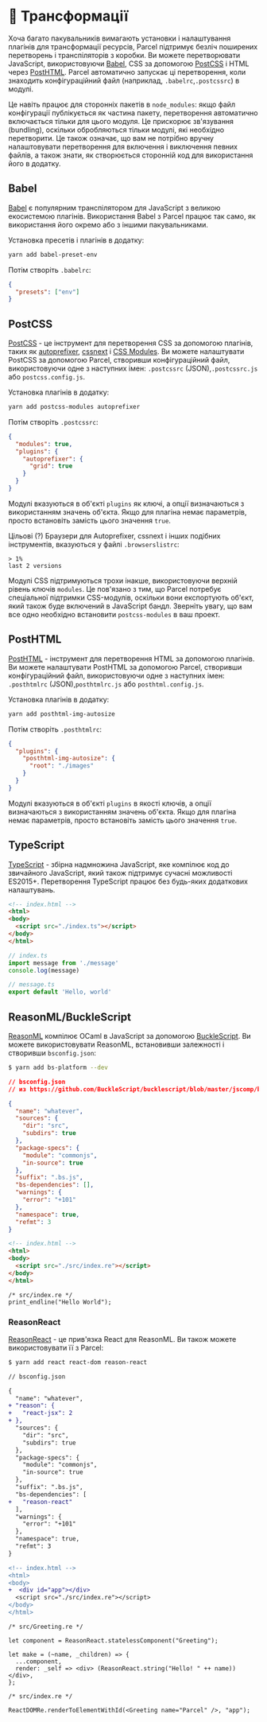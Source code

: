 # 🐠 Трансформації

Хоча багато пакувальників вимагають установки і налаштування плагінів для трансформації ресурсів, Parcel підтримує безліч поширених перетворень і транспіляторів з коробки. Ви можете перетворювати JavaScript, використовуючи [Babel](https://babeljs.io), CSS за допомогою [PostCSS](http://postcss.org) і HTML через [PostHTML](https://github.com/posthtml/posthtml). Parcel автоматично запускає ці перетворення, коли знаходить конфігураційний файл (наприклад, `.babelrc`,`.postcssrc`) в модулі.

Це навіть працює для сторонніх пакетів в `node_modules`: якщо файл конфігурації публікується як частина пакету, перетворення автоматично включається тільки для цього модуля. Це прискорює зв'язування (bundling), оскільки обробляються тільки модулі, які необхідно перетворити. Це також означає, що вам не потрібно вручну налаштовувати перетворення для включення і виключення певних файлів, а також знати, як створюється сторонній код для використання його в додатку.

## Babel

[Babel](https://babeljs.io) є популярним транспілятором для JavaScript з великою екосистемою плагінів. Використання Babel з Parcel працює так само, як використання його окремо або з іншими пакувальниками.

Установка пресетів і плагінів в додатку:

```bash
yarn add babel-preset-env
```

Потім створіть `.babelrc`:

```json
{
  "presets": ["env"]
}
```

## PostCSS

[PostCSS](http://postcss.org) - це інструмент для перетворення CSS за допомогою плагінів, таких як [autoprefixer](https://github.com/postcss/autoprefixer), [cssnext](http://cssnext.io/) і [CSS Modules](https://github.com/css-modules/css-modules). Ви можете налаштувати PostCSS за допомогою Parcel, створивши конфігураційний файл, використовуючи одне з наступних імен: `.postcssrc` (JSON),`.postcssrc.js` або `postcss.config.js`.

Установка плагінів в додатку:

```bash
yarn add postcss-modules autoprefixer
```

Потім створіть `.postcssrc`:

```json
{
  "modules": true,
  "plugins": {
    "autoprefixer": {
      "grid": true
    }
  }
}
```

Модулі вказуються в об'єкті `plugins` як ключі, а опції визначаються з використанням значень об'єкта. Якщо для плагіна немає параметрів, просто встановіть замість цього значення `true`.

Цільові (?) Браузери для Autoprefixer, cssnext і інших подібних інструментів, вказуються у файлі `.browserslistrc`:

```
> 1%
last 2 versions
```

Модулі CSS підтримуються трохи інакше, використовуючи верхній рівень ключів `modules`. Це пов'язано з тим, що Parcel потребує спеціальної підтримки CSS-модулів, оскільки вони експортують об'єкт, який також буде включений в JavaScript бандл. Зверніть увагу, що вам все одно необхідно встановити `postcss-modules` в ваш проект.

## PostHTML

[PostHTML](https://github.com/posthtml/posthtml) - інструмент для перетворення HTML за допомогою плагінів. Ви можете налаштувати PostHTML за допомогою Parcel, створивши конфігураційний файл, використовуючи одне з наступних імен: `.posthtmlrc` (JSON),`posthtmlrc.js` або `posthtml.config.js`.

Установка плагінів в додатку:

```bash
yarn add posthtml-img-autosize
```

Потім створіть `.posthtmlrc`:

```json
{
  "plugins": {
    "posthtml-img-autosize": {
      "root": "./images"
    }
  }
}
```

Модулі вказуються в об'єкті `plugins` в якості ключів, а опції визначаються з використанням значень об'єкта. Якщо для плагіна немає параметрів, просто встановіть замість цього значення `true`.

## TypeScript

[TypeScript](https://www.typescriptlang.org/) - збірна надмножина JavaScript, яке компілює код до звичайного JavaScript, який також підтримує сучасні можливості ES2015+. Перетворення TypeScript працює без будь-яких додаткових налаштувань.

```html
<!-- index.html -->
<html>
<body>
  <script src="./index.ts"></script>
</body>
</html>
```

```typescript
// index.ts
import message from './message'
console.log(message)
```

```typescript
// message.ts
export default 'Hello, world'
```

## ReasonML/BuckleScript

[ReasonML](https://reasonml.github.io/) компілює OCaml в JavaScript за допомогою [BuckleScript](https://bucklescript.github.io). Ви можете використовувати ReasonML, встановивши залежності і створивши `bsconfig.json`:

```bash
$ yarn add bs-platform --dev
```

```json
// bsconfig.json
// из https://github.com/BuckleScript/bucklescript/blob/master/jscomp/bsb/templates/basic-reason/bsconfig.json

{
  "name": "whatever",
  "sources": {
    "dir": "src",
    "subdirs": true
  },
  "package-specs": {
    "module": "commonjs",
    "in-source": true
  },
  "suffix": ".bs.js",
  "bs-dependencies": [],
  "warnings": {
    "error": "+101"
  },
  "namespace": true,
  "refmt": 3
}
```

```html
<!-- index.html -->
<html>
<body>
  <script src="./src/index.re"></script>
</body>
</html>
```

```reason
/* src/index.re */
print_endline("Hello World");
```

### ReasonReact

[ReasonReact](https://reasonml.github.io/reason-react/) - це прив'язка React для ReasonML. Ви також можете використовувати її з Parcel:

```bash
$ yarn add react react-dom reason-react
```

```diff
// bsconfig.json

{
  "name": "whatever",
+ "reason": {
+   "react-jsx": 2
+ },
  "sources": {
    "dir": "src",
    "subdirs": true
  },
  "package-specs": {
    "module": "commonjs",
    "in-source": true
  },
  "suffix": ".bs.js",
  "bs-dependencies": [
+   "reason-react"
  ],
  "warnings": {
    "error": "+101"
  },
  "namespace": true,
  "refmt": 3
}
```

```diff
<!-- index.html -->
<html>
<body>
+  <div id="app"></div>
  <script src="./src/index.re"></script>
</body>
</html>
```

```reason
/* src/Greeting.re */

let component = ReasonReact.statelessComponent("Greeting");

let make = (~name, _children) => {
  ...component,
  render: _self => <div> (ReasonReact.string("Hello! " ++ name)) </div>,
};
```

```reason
/* src/index.re */

ReactDOMRe.renderToElementWithId(<Greeting name="Parcel" />, "app");
```
